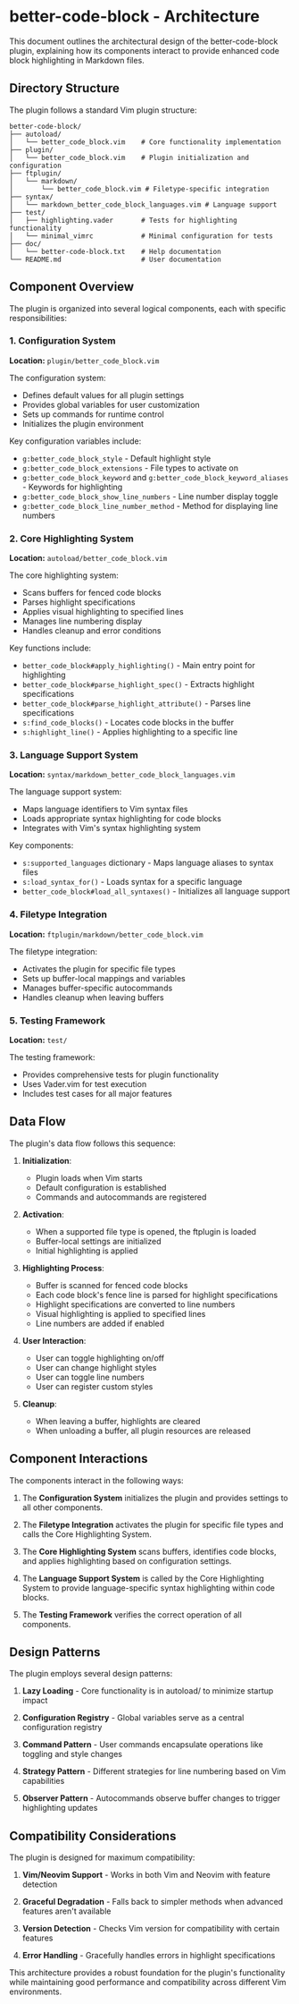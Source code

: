 # better-code-block - Architecture

This document outlines the architectural design of the better-code-block plugin, explaining how its components interact to provide enhanced code block highlighting in Markdown files.

## Directory Structure

The plugin follows a standard Vim plugin structure:

```
better-code-block/
├── autoload/
│   └── better_code_block.vim    # Core functionality implementation
├── plugin/
│   └── better_code_block.vim    # Plugin initialization and configuration
├── ftplugin/
│   └── markdown/
│       └── better_code_block.vim # Filetype-specific integration
├── syntax/
│   └── markdown_better_code_block_languages.vim # Language support
├── test/
│   ├── highlighting.vader       # Tests for highlighting functionality
│   └── minimal_vimrc            # Minimal configuration for tests
├── doc/
│   └── better-code-block.txt    # Help documentation
└── README.md                    # User documentation
```

## Component Overview

The plugin is organized into several logical components, each with specific responsibilities:

### 1. Configuration System

**Location:** `plugin/better_code_block.vim`

The configuration system:

- Defines default values for all plugin settings
- Provides global variables for user customization
- Sets up commands for runtime control
- Initializes the plugin environment

Key configuration variables include:

- `g:better_code_block_style` - Default highlight style
- `g:better_code_block_extensions` - File types to activate on
- `g:better_code_block_keyword` and `g:better_code_block_keyword_aliases` - Keywords for highlighting
- `g:better_code_block_show_line_numbers` - Line number display toggle
- `g:better_code_block_line_number_method` - Method for displaying line numbers

### 2. Core Highlighting System

**Location:** `autoload/better_code_block.vim`

The core highlighting system:

- Scans buffers for fenced code blocks
- Parses highlight specifications
- Applies visual highlighting to specified lines
- Manages line numbering display
- Handles cleanup and error conditions

Key functions include:

- `better_code_block#apply_highlighting()` - Main entry point for highlighting
- `better_code_block#parse_highlight_spec()` - Extracts highlight specifications
- `better_code_block#parse_highlight_attribute()` - Parses line specifications
- `s:find_code_blocks()` - Locates code blocks in the buffer
- `s:highlight_line()` - Applies highlighting to a specific line

### 3. Language Support System

**Location:** `syntax/markdown_better_code_block_languages.vim`

The language support system:

- Maps language identifiers to Vim syntax files
- Loads appropriate syntax highlighting for code blocks
- Integrates with Vim's syntax highlighting system

Key components:

- `s:supported_languages` dictionary - Maps language aliases to syntax files
- `s:load_syntax_for()` - Loads syntax for a specific language
- `better_code_block#load_all_syntaxes()` - Initializes all language support

### 4. Filetype Integration

**Location:** `ftplugin/markdown/better_code_block.vim`

The filetype integration:

- Activates the plugin for specific file types
- Sets up buffer-local mappings and variables
- Manages buffer-specific autocommands
- Handles cleanup when leaving buffers

### 5. Testing Framework

**Location:** `test/`

The testing framework:

- Provides comprehensive tests for plugin functionality
- Uses Vader.vim for test execution
- Includes test cases for all major features

## Data Flow

The plugin's data flow follows this sequence:

1. **Initialization**:

   - Plugin loads when Vim starts
   - Default configuration is established
   - Commands and autocommands are registered

2. **Activation**:

   - When a supported file type is opened, the ftplugin is loaded
   - Buffer-local settings are initialized
   - Initial highlighting is applied

3. **Highlighting Process**:

   - Buffer is scanned for fenced code blocks
   - Each code block's fence line is parsed for highlight specifications
   - Highlight specifications are converted to line numbers
   - Visual highlighting is applied to specified lines
   - Line numbers are added if enabled

4. **User Interaction**:

   - User can toggle highlighting on/off
   - User can change highlight styles
   - User can toggle line numbers
   - User can register custom styles

5. **Cleanup**:
   - When leaving a buffer, highlights are cleared
   - When unloading a buffer, all plugin resources are released

## Component Interactions

The components interact in the following ways:

1. The **Configuration System** initializes the plugin and provides settings to all other components.

2. The **Filetype Integration** activates the plugin for specific file types and calls the Core Highlighting System.

3. The **Core Highlighting System** scans buffers, identifies code blocks, and applies highlighting based on configuration settings.

4. The **Language Support System** is called by the Core Highlighting System to provide language-specific syntax highlighting within code blocks.

5. The **Testing Framework** verifies the correct operation of all components.

## Design Patterns

The plugin employs several design patterns:

1. **Lazy Loading** - Core functionality is in autoload/ to minimize startup impact

2. **Configuration Registry** - Global variables serve as a central configuration registry

3. **Command Pattern** - User commands encapsulate operations like toggling and style changes

4. **Strategy Pattern** - Different strategies for line numbering based on Vim capabilities

5. **Observer Pattern** - Autocommands observe buffer changes to trigger highlighting updates

## Compatibility Considerations

The plugin is designed for maximum compatibility:

1. **Vim/Neovim Support** - Works in both Vim and Neovim with feature detection

2. **Graceful Degradation** - Falls back to simpler methods when advanced features aren't available

3. **Version Detection** - Checks Vim version for compatibility with certain features

4. **Error Handling** - Gracefully handles errors in highlight specifications

This architecture provides a robust foundation for the plugin's functionality while maintaining good performance and compatibility across different Vim environments.
